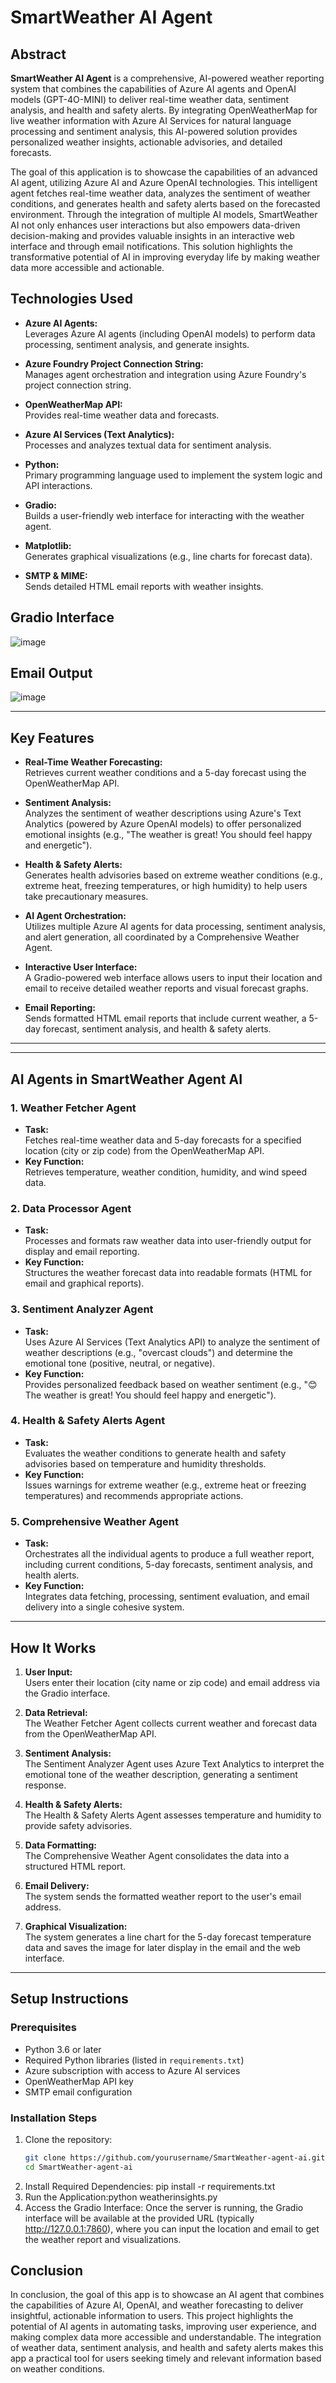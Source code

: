 # SmartWeather AI Agent

## Abstract

**SmartWeather AI Agent** is a comprehensive, AI-powered weather reporting system that combines the capabilities of Azure AI agents and OpenAI models (GPT-4O-MINI) to deliver real-time weather data, sentiment analysis, and health and safety alerts. By integrating OpenWeatherMap for live weather information with Azure AI Services for natural language processing and sentiment analysis, this AI-powered solution provides personalized weather insights, actionable advisories, and detailed forecasts.

The goal of this application is to showcase the capabilities of an advanced AI agent, utilizing Azure AI and Azure OpenAI technologies. This intelligent agent fetches real-time weather data, analyzes the sentiment of weather conditions, and generates health and safety alerts based on the forecasted environment. Through the integration of multiple AI models, SmartWeather AI not only enhances user interactions but also empowers data-driven decision-making and provides valuable insights in an interactive web interface and through email notifications. This solution highlights the transformative potential of AI in improving everyday life by making weather data more accessible and actionable.
## Technologies Used

- **Azure AI Agents:**  
  Leverages Azure AI agents (including OpenAI models) to perform data processing, sentiment analysis, and generate insights.

- **Azure Foundry Project Connection String:**  
  Manages agent orchestration and integration using Azure Foundry's project connection string.

- **OpenWeatherMap API:**  
  Provides real-time weather data and forecasts.

- **Azure AI Services (Text Analytics):**  
  Processes and analyzes textual data for sentiment analysis.

- **Python:**  
  Primary programming language used to implement the system logic and API interactions.

- **Gradio:**  
  Builds a user-friendly web interface for interacting with the weather agent.

- **Matplotlib:**  
  Generates graphical visualizations (e.g., line charts for forecast data).

- **SMTP & MIME:**  
  Sends detailed HTML email reports with weather insights.

## Gradio Interface
![image](https://github.com/user-attachments/assets/c78fcc50-cf7e-46d3-b173-4d1d03cc69e8)
## Email Output
![image](https://github.com/user-attachments/assets/14542726-b591-4f68-802b-cef646eba972)

---

## Key Features

- **Real-Time Weather Forecasting:**  
  Retrieves current weather conditions and a 5-day forecast using the OpenWeatherMap API.

- **Sentiment Analysis:**  
  Analyzes the sentiment of weather descriptions using Azure's Text Analytics (powered by Azure OpenAI models) to offer personalized emotional insights (e.g., "The weather is great! You should feel happy and energetic").

- **Health & Safety Alerts:**  
  Generates health advisories based on extreme weather conditions (e.g., extreme heat, freezing temperatures, or high humidity) to help users take precautionary measures.

- **AI Agent Orchestration:**  
  Utilizes multiple Azure AI agents for data processing, sentiment analysis, and alert generation, all coordinated by a Comprehensive Weather Agent.

- **Interactive User Interface:**  
  A Gradio-powered web interface allows users to input their location and email to receive detailed weather reports and visual forecast graphs.

- **Email Reporting:**  
  Sends formatted HTML email reports that include current weather, a 5-day forecast, sentiment analysis, and health & safety alerts.

---


---

## AI Agents in SmartWeather Agent AI

### 1. Weather Fetcher Agent
- **Task:**  
  Fetches real-time weather data and 5-day forecasts for a specified location (city or zip code) from the OpenWeatherMap API.
- **Key Function:**  
  Retrieves temperature, weather condition, humidity, and wind speed data.

### 2. Data Processor Agent
- **Task:**  
  Processes and formats raw weather data into user-friendly output for display and email reporting.
- **Key Function:**  
  Structures the weather forecast data into readable formats (HTML for email and graphical reports).

### 3. Sentiment Analyzer Agent
- **Task:**  
  Uses Azure AI Services (Text Analytics API) to analyze the sentiment of weather descriptions (e.g., "overcast clouds") and determine the emotional tone (positive, neutral, or negative).
- **Key Function:**  
  Provides personalized feedback based on weather sentiment (e.g., "😊 The weather is great! You should feel happy and energetic").

### 4. Health & Safety Alerts Agent
- **Task:**  
  Evaluates the weather conditions to generate health and safety advisories based on temperature and humidity thresholds.
- **Key Function:**  
  Issues warnings for extreme weather (e.g., extreme heat or freezing temperatures) and recommends appropriate actions.

### 5. Comprehensive Weather Agent
- **Task:**  
  Orchestrates all the individual agents to produce a full weather report, including current conditions, 5-day forecasts, sentiment analysis, and health alerts.
- **Key Function:**  
  Integrates data fetching, processing, sentiment evaluation, and email delivery into a single cohesive system.

---

## How It Works

1. **User Input:**  
   Users enter their location (city name or zip code) and email address via the Gradio interface.

2. **Data Retrieval:**  
   The Weather Fetcher Agent collects current weather and forecast data from the OpenWeatherMap API.

3. **Sentiment Analysis:**  
   The Sentiment Analyzer Agent uses Azure Text Analytics to interpret the emotional tone of the weather description, generating a sentiment response.

4. **Health & Safety Alerts:**  
   The Health & Safety Alerts Agent assesses temperature and humidity to provide safety advisories.

5. **Data Formatting:**  
   The Comprehensive Weather Agent consolidates the data into a structured HTML report.

6. **Email Delivery:**  
   The system sends the formatted weather report to the user's email address.

7. **Graphical Visualization:**  
   The system generates a line chart for the 5-day forecast temperature data and saves the image for later display in the email and the web interface.

---

## Setup Instructions

### Prerequisites

- Python 3.6 or later
- Required Python libraries (listed in `requirements.txt`)
- Azure subscription with access to Azure AI services
- OpenWeatherMap API key
- SMTP email configuration

### Installation Steps

1. Clone the repository:
   ```bash
   git clone https://github.com/yourusername/SmartWeather-agent-ai.git
   cd SmartWeather-agent-ai

2. Install Required Dependencies: pip install -r requirements.txt
3. Run the Application:python weatherinsights.py
4. Access the Gradio Interface:
Once the server is running, the Gradio interface will be available at the provided URL (typically http://127.0.0.1:7860), where you can input the location and email to get the weather report and visualizations.

## Conclusion

In conclusion, the goal of this app is to showcase an AI agent that combines the capabilities of Azure AI, OpenAI, and weather forecasting to deliver insightful, actionable information to users. This project highlights the potential of AI agents in automating tasks, improving user experience, and making complex data more accessible and understandable. The integration of weather data, sentiment analysis, and health and safety alerts makes this app a practical tool for users seeking timely and relevant information based on weather conditions.
